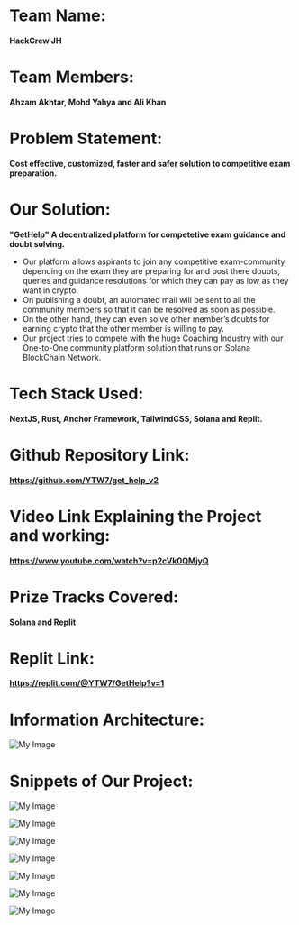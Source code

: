# Team Name: 
**HackCrew JH**
# Team Members: 
**Ahzam Akhtar, Mohd Yahya and Ali Khan**
# Problem Statement: 
**Cost effective, customized, faster and safer solution to competitive exam preparation.**
# Our Solution: 
**"GetHelp" A decentralized platform for competetive exam guidance and doubt solving.**
* Our platform allows aspirants to join any competitive exam-community depending on the exam they are preparing for and post there doubts, queries and guidance resolutions for which they can pay as low as they want in crypto.
* On publishing a doubt, an automated mail will be sent to all the community members so that it can be resolved as soon as possible.
* On the other hand, they can even solve other member’s doubts for earning crypto that the other member is willing to pay. 
* Our project tries to compete with the huge Coaching Industry with our One-to-One community platform solution that runs on Solana BlockChain Network.
# Tech Stack Used: 
**NextJS, Rust, Anchor Framework, TailwindCSS, Solana and Replit.**
# Github Repository Link:
**https://github.com/YTW7/get_help_v2**
# Video Link Explaining the Project and working: 
**https://www.youtube.com/watch?v=p2cVk0QMjyQ**
# Prize Tracks Covered: 
**Solana and Replit**
# Replit Link:
**https://replit.com/@YTW7/GetHelp?v=1**
# Information Architecture:
![My Image](FRONT-END/project_images/img_arch.JPG)

# Snippets of Our Project:
![My Image](FRONT-END/project_images/image1.png)

![My Image](FRONT-END/project_images/img1.png)

![My Image](FRONT-END/project_images/img2.png)

![My Image](FRONT-END/project_images/img3.png)

![My Image](FRONT-END/project_images/img4.png)

![My Image](FRONT-END/project_images/img5.png)

![My Image](FRONT-END/project_images/img6.png)

